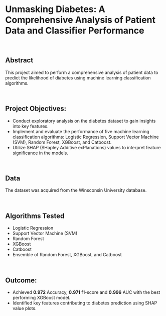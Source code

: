 
# Unmasking Diabetes: A Comprehensive Analysis of Patient Data and Classifier Performance
<br>

## Abstract
This project aimed to perform a comprehensive analysis of patient data to predict the likelihood of diabetes using machine learning classification algorithms.

<br>

## Project Objectives:
- Conduct exploratory analysis on the diabetes dataset to gain insights into key features.
- Implement and evaluate the performance of five machine learning classification algorithms: Logistic Regression, Support Vector Machine (SVM), Random Forest, XGBoost, and Catboost.
- Utilize SHAP (SHapley Additive exPlanations) values to interpret feature significance in the models.

<br>

## Data
The dataset was acquired from the Winsconsin University database.

<br>

## Algorithms Tested
- Logistic Regression
- Support Vector Machine (SVM)
- Random Forest
- XGBoost
- Catboost
- Ensemble of Random Forest, XGBoost, and Catboost
<br>

## Outcome:
- Achieved <b>0.972</b> Accuracy, <b>0.971</b> f1-score and <b>0.996</b> AUC with the best performing XGBoost model.
- Identified key features contributing to diabetes prediction using SHAP value plots.
